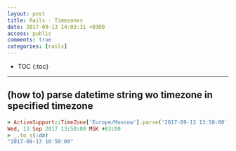 ```yaml
---
layout: post
title: Rails - Timezones
date: 2017-09-13 14:03:31 +0300
access: public
comments: true
categories: [rails]
---
```


<!-- more -->

<!-- prettier-ignore -->
* TOC
{:toc}
<hr>

(how to) parse datetime string wo timezone in specified timezone
----------------------------------------------------------------

```ruby
> ActiveSupport::TimeZone['Europe/Moscow'].parse('2017-09-13 13:50:00')
Wed, 13 Sep 2017 13:50:00 MSK +03:00
> _.to_s(:db)
"2017-09-13 10:50:00"
```
